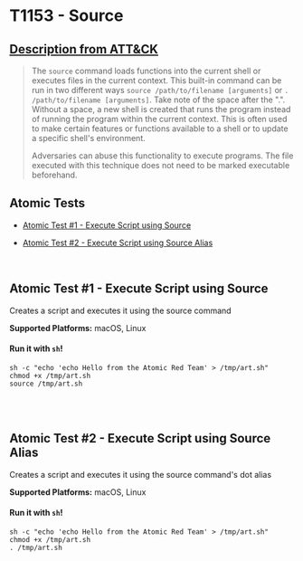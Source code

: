 # T1153 - Source
## [Description from ATT&CK](https://attack.mitre.org/wiki/Technique/T1153)
<blockquote>The <code>source</code> command loads functions into the current shell or executes files in the current context. This built-in command can be run in two different ways <code>source /path/to/filename [arguments]</code> or <code>. /path/to/filename [arguments]</code>. Take note of the space after the ".". Without a space, a new shell is created that runs the program instead of running the program within the current context. This is often used to make certain features or functions available to a shell or to update a specific shell's environment. 

Adversaries can abuse this functionality to execute programs. The file executed with this technique does not need to be marked executable beforehand.</blockquote>

## Atomic Tests

- [Atomic Test #1 - Execute Script using Source](#atomic-test-1---execute-script-using-source)

- [Atomic Test #2 - Execute Script using Source Alias](#atomic-test-2---execute-script-using-source-alias)


<br/>

## Atomic Test #1 - Execute Script using Source
Creates a script and executes it using the source command

**Supported Platforms:** macOS, Linux


#### Run it with `sh`! 
```
sh -c "echo 'echo Hello from the Atomic Red Team' > /tmp/art.sh"
chmod +x /tmp/art.sh
source /tmp/art.sh
```



<br/>
<br/>

## Atomic Test #2 - Execute Script using Source Alias
Creates a script and executes it using the source command's dot alias

**Supported Platforms:** macOS, Linux


#### Run it with `sh`! 
```
sh -c "echo 'echo Hello from the Atomic Red Team' > /tmp/art.sh"
chmod +x /tmp/art.sh
. /tmp/art.sh
```



<br/>
